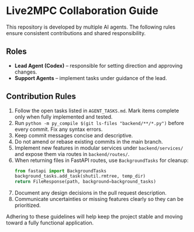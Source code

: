 # Live2MPC Collaboration Guide

This repository is developed by multiple AI agents. The following rules ensure consistent contributions and shared responsibility.

## Roles
- **Lead Agent (Codex)** – responsible for setting direction and approving changes.
- **Support Agents** – implement tasks under guidance of the lead.

## Contribution Rules
1. Follow the open tasks listed in `AGENT_TASKS.md`. Mark items complete only when fully implemented and tested.
2. Run `python -m py_compile $(git ls-files "backend/**/*.py")` before every commit. Fix any syntax errors.
3. Keep commit messages concise and descriptive.
4. Do not amend or rebase existing commits in the main branch.
5. Implement new features in modular services under `backend/services/` and expose them via routes in `backend/routes/`.
6. When returning files in FastAPI routes, use `BackgroundTasks` for cleanup:
   ```python
   from fastapi import BackgroundTasks
   background_tasks.add_task(shutil.rmtree, temp_dir)
   return FileResponse(path, background=background_tasks)
   ```
7. Document any design decisions in the pull request description.
8. Communicate uncertainties or missing features clearly so they can be prioritized.

Adhering to these guidelines will help keep the project stable and moving toward a fully functional application.
